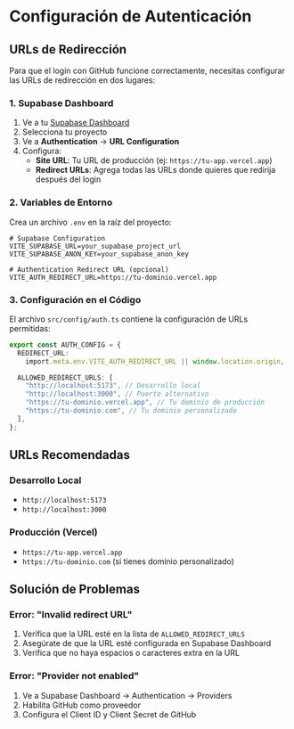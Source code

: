 # Configuración de Autenticación

## URLs de Redirección

Para que el login con GitHub funcione correctamente, necesitas configurar las URLs de redirección en dos lugares:

### 1. Supabase Dashboard

1. Ve a tu [Supabase Dashboard](https://supabase.com/dashboard)
2. Selecciona tu proyecto
3. Ve a **Authentication** → **URL Configuration**
4. Configura:
   - **Site URL**: Tu URL de producción (ej: `https://tu-app.vercel.app`)
   - **Redirect URLs**: Agrega todas las URLs donde quieres que redirija después del login

### 2. Variables de Entorno

Crea un archivo `.env` en la raíz del proyecto:

```env
# Supabase Configuration
VITE_SUPABASE_URL=your_supabase_project_url
VITE_SUPABASE_ANON_KEY=your_supabase_anon_key

# Authentication Redirect URL (opcional)
VITE_AUTH_REDIRECT_URL=https://tu-dominio.vercel.app
```

### 3. Configuración en el Código

El archivo `src/config/auth.ts` contiene la configuración de URLs permitidas:

```typescript
export const AUTH_CONFIG = {
  REDIRECT_URL:
    import.meta.env.VITE_AUTH_REDIRECT_URL || window.location.origin,

  ALLOWED_REDIRECT_URLS: [
    "http://localhost:5173", // Desarrollo local
    "http://localhost:3000", // Puerto alternativo
    "https://tu-dominio.vercel.app", // Tu dominio de producción
    "https://tu-dominio.com", // Tu dominio personalizado
  ],
};
```

## URLs Recomendadas

### Desarrollo Local

- `http://localhost:5173`
- `http://localhost:3000`

### Producción (Vercel)

- `https://tu-app.vercel.app`
- `https://tu-dominio.com` (si tienes dominio personalizado)

## Solución de Problemas

### Error: "Invalid redirect URL"

1. Verifica que la URL esté en la lista de `ALLOWED_REDIRECT_URLS`
2. Asegúrate de que la URL esté configurada en Supabase Dashboard
3. Verifica que no haya espacios o caracteres extra en la URL

### Error: "Provider not enabled"

1. Ve a Supabase Dashboard → Authentication → Providers
2. Habilita GitHub como proveedor
3. Configura el Client ID y Client Secret de GitHub
